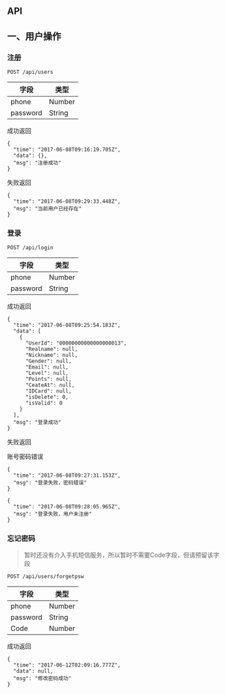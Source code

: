 
## API

## 一、用户操作

### 注册

```
POST /api/users
```

|字段|类型|
|--|--|
|phone|Number|
|password|String|

成功返回

```
{
  "time": "2017-06-08T09:16:19.705Z",
  "data": {},
  "msg": "注册成功"
}
```

失败返回

```
{
  "time": "2017-06-08T09:29:33.448Z",
  "msg": "当前用户已经存在"
}
```

### 登录

```
POST /api/login
```


|字段|类型|
|--|--|
|phone|Number|
|password|String|

成功返回

```
{
  "time": "2017-06-08T09:25:54.183Z",
  "data": [
    {
      "UserId": "00000000000000000013",
      "Realname": null,
      "Nickname": null,
      "Gender": null,
      "Email": null,
      "Level": null,
      "Points": null,
      "CeateAt": null,
      "IDCard": null,
      "isDelete": 0,
      "isValid": 0
    }
  ],
  "msg": "登录成功"
}
```

失败返回

账号密码错误

```
{
  "time": "2017-06-08T09:27:31.153Z",
  "msg": "登录失败，密码错误"
}
```

```
{
  "time": "2017-06-08T09:28:05.965Z",
  "msg": "登录失败，用户未注册"
}
```

### 忘记密码

> 暂时还没有介入手机短信服务，所以暂时不需要Code字段，但请预留该字段

```
POST /api/users/forgetpsw
```

|字段|类型|
|--|--|
|phone|Number|
|password|String|
|Code|Number|

成功返回

```
{
  "time": "2017-06-12T02:09:16.777Z",
  "data": null,
  "msg": "修改密码成功"
}
```
